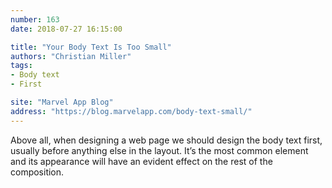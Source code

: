 ```yaml
---
number: 163
date: 2018-07-27 16:15:00

title: "Your Body Text Is Too Small"
authors: "Christian Miller"
tags:
- Body text
- First

site: "Marvel App Blog"
address: "https://blog.marvelapp.com/body-text-small/"
---
```


Above all, when designing a web page we should design the body text first, usually before anything else in the layout. It’s the most common element and its appearance will have an evident effect on the rest of the composition.
